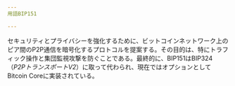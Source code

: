 ```yaml
---
用語BIP151

---
```

セキュリティとプライバシーを強化するために、ビットコインネットワーク上のピア間のP2P通信を暗号化するプロトコルを提案する。その目的は、特にトラフィック操作と集団監視攻撃を防ぐことである。最終的に、BIP151はBIP324（*P2PトランスポートV2*）に取って代わられ、現在ではオプションとしてBitcoin Coreに実装されている。